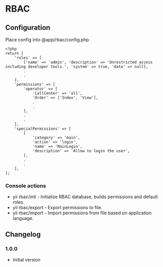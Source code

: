 # RBAC

## Configuration

Place config into @app/rbac/config.php

```
<?php
return [
    'roles' => [
        ['name' => 'admin', 'description' => 'Unrestricted access including developer tools.', 'system' => true, 'data' => null],
        .
        .
    ],
    'permissions' => [
        'operator' => [
            'CallCenter' => 'all',
            'Order' => ['Index', 'View'],
            .
            .
        ],
        .
        .
    ],
    'specialPermissions' => [
        [
            'category' => 'main',
            'action' => 'login',
            'name' => 'MainLogin',
            'description' => 'Allow to login the user',
        ],
        .
        .
    ],
];
```

### Console actions

* yii rbac/init - Initialize RBAC database, builds permissions and default roles. 
* yii rbac/export - Export permissions to file.
* yii rbac/import - Import permissions from file based on application language.

## Changelog

### 1.0.0
* Initial version 

